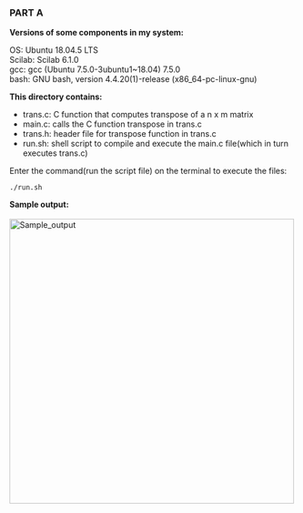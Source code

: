 ### PART A

<b>Versions of some components in my system:</b>

OS: Ubuntu 18.04.5 LTS<br>
Scilab: Scilab 6.1.0<br>
gcc: gcc (Ubuntu 7.5.0-3ubuntu1~18.04) 7.5.0<br>
bash: GNU bash, version 4.4.20(1)-release (x86_64-pc-linux-gnu)

<b>This directory contains:</b>

- trans.c:  C function that computes transpose of a n x m matrix
- main.c:  calls the C function transpose in trans.c
- trans.h: header file for transpose function in trans.c
- run.sh: shell script to compile and execute the main.c file(which in turn executes trans.c)

Enter the command(run the script file) on the terminal to execute the files:

`./run.sh`

<b>Sample output:</b><br><br>
<a href="https://drive.google.com/uc?export=view&id=1uvhXkH1NwguOxUlP71Mg6FO0rwu0Aib3"><img src="https://drive.google.com/uc?export=view&id=1uvhXkH1NwguOxUlP71Mg6FO0rwu0Aib3" width="500" height="auto" title="Sample_output" />
